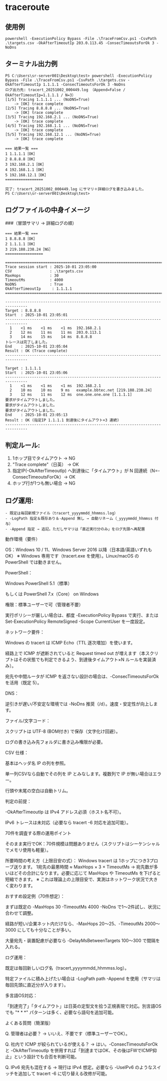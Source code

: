 # traceroute

## 使用例
```
powershell -ExecutionPolicy Bypass -File .\TraceFromCsv.ps1 -CsvPath .\targets.csv -OkAfterTimeoutIp 203.0.113.45 -ConsecTimeoutsForOk 3 -NoDns
```


## ターミナル出力例
```
PS C:\Users\sr-server001\Desktop\test> powershell -ExecutionPolicy Bypass -File .\TraceFromCsv.ps1 -CsvPath .\targets.csv -OkAfterTimeoutIp 1.1.1.1 -ConsecTimeoutsForOk 3 -NoDns
ログ出力先: tracert_20251002_000449.log （Append=False / OkAfterTimeoutIp=1.1.1.1 / N=3）
[1/5] Tracing 1.1.1.1 ... (NoDNS=True)
    -> [OK] trace complete
[2/5] Tracing 8.8.8.8 ... (NoDNS=True)
    -> [OK] trace complete
[3/5] Tracing 192.168.2.1 ... (NoDNS=True)
    -> [OK] trace complete
[4/5] Tracing 192.168.1.1 ... (NoDNS=True)
    -> [OK] trace complete
[5/5] Tracing 192.168.12.1 ... (NoDNS=True)
    -> [OK] trace complete

=== 結果一覧 ===
1 1.1.1.1［OK］
2 8.8.8.8［OK］
3 192.168.2.1［OK］
4 192.168.1.1［OK］
5 192.168.12.1［OK］
=================

完了: tracert_20251002_000449.log にサマリ＋詳細ログを書き込みました。
PS C:\Users\sr-server001\Desktop\test>
```

## ログファイルの中身イメージ
###（冒頭サマリ → 詳細ログの順）
```
=== 結果一覧 ===
1 8.8.8.8［OK］
2 1.1.1.1［OK］
3 219.188.238.24［NG］
=================

================================================================================
Trace session start : 2025-10-01 23:05:00
CSV                 : .\targets.csv
MaxHops             : 30
TimeoutMs           : 4000
NoDNS               : True
OkAfterTimeoutIp     : 1.1.1.1
================================================================================

--------------------------------------------------------------------------------
Target : 8.8.8.8
Start  : 2025-10-01 23:05:01
--------------------------------------------------------------------------------
  1    <1 ms    <1 ms    <1 ms  192.168.2.1
  2    12 ms    11 ms    11 ms  203.0.113.1
  3    14 ms    15 ms    14 ms  8.8.8.8
トレースは完了しました。
End    : 2025-10-01 23:05:04
Result : OK (Trace complete)
--------------------------------------------------------------------------------

Target : 1.1.1.1
Start  : 2025-10-01 23:05:06
--------------------------------------------------------------------------------
  1    <1 ms    <1 ms    <1 ms  192.168.2.1
  2    10 ms    10 ms    9 ms   example.bbtec.net [219.188.238.24]
  3    12 ms    11 ms    12 ms  one.one.one.one [1.1.1.1]
要求がタイムアウトしました。
要求がタイムアウトしました。
要求がタイムアウトしました。
End    : 2025-10-01 23:05:13
Result : OK (指定IP 1.1.1.1 到達後にタイムアウト×3 連続)
--------------------------------------------------------------------------------
```


## 判定ルール:
1. 1ホップ目でタイムアウト → NG
2. "Trace complete"（日英） → OK
3. 指定IP(-OkAfterTimeoutIp) へ到達後に「タイムアウト」が N 回連続（N=-ConsecTimeoutsForOk）→ OK
4. ホップ行が1つも無い場合 → NG


## ログ運用:
    - 既定は毎回新規ファイル（tracert_yyyymmdd_hhmmss.log）
    - -LogPath 指定＆既存あり＆-Append 無し → 自動リネーム（_yyyymmdd_hhmmss 付与）
    - -Append 指定 → 追記。ただしサマリは「直近実行分のみ」をログ先頭へ再配置




動作環境（要件）

OS：Windows 10 / 11、Windows Server 2016 以降（日本語/英語いずれもOK）
※ Windows 専用です（tracert.exe を使用）。Linux/macOS の PowerShell では動きません。

PowerShell：

Windows PowerShell 5.1（標準）

もしくは PowerShell 7.x（Core） on Windows

権限：標準ユーザーで可（管理者不要）

実行ポリシーが厳しい場合は、都度 -ExecutionPolicy Bypass で実行、または Set-ExecutionPolicy RemoteSigned -Scope CurrentUser を一度設定。

ネットワーク要件：

Windows の tracert は ICMP Echo（TTL 逐次増加）を使います。

経路上で ICMP が遮断されていると Request timed out が増えます（本スクリプトはその状態でも判定できるよう、到達後タイムアウト×N ルールを実装済み）。

宛先や中間ルータが ICMP を返さない設計の場合は、-ConsecTimeoutsForOk を活用（既定 5）。

DNS：

逆引きが遅い/不安定な環境では -NoDns 推奨（/d）。速度・安定性が向上します。

ファイル/文字コード：

スクリプトは UTF-8 (BOM付き) で保存（文字化け回避）。

ログの書き込み先フォルダに書き込み権限が必要。

CSV 仕様：

基本はヘッダ名 IP の列を参照。

単一列CSVなら自動でその列を IP とみなします。複数列で IP が無い場合はエラー。

行頭や末尾の空白は自動トリム。

判定の前提：

-OkAfterTimeoutIp は IPv4 アドレス必須（ホスト名不可）。

IPv6 トレースは未対応（必要なら tracert -6 対応を追加可能）。

70件を調査する際の運用ポイント

そのまま実行でOK：70件規模は問題ありません（スクリプトはシーケンシャルでメモリ使用も軽量）。

所要時間の考え方（上限目安の式）：
Windows tracert は 1ホップにつき3プローブ送ります。
1宛先の最悪時間 ≈ MaxHops × 3 × TimeoutMs
→ 宛先数が多いほどその合計になります。必要に応じて MaxHops や TimeoutMs を下げると短縮できます。
※ これは理論上の上限目安で、実測はネットワーク状況で大きく変わります。

おすすめ設定例（70件想定）：

まずは既定の -MaxHops 30 -TimeoutMs 4000 -NoDns で1～2件試し、状況に合わせて調整。

経路が短い/企業ネット内だけなら、-MaxHops 20～25、-TimeoutMs 2000～3000 にしても十分なことが多い。

大量宛先・装置配慮が必要なら -DelayMsBetweenTargets 100～300 で間隔を入れる。

ログ運用：

既定は毎回新しいログ名（tracert_yyyymmdd_hhmmss.log）。

特定ファイルに積み上げたい場合は -LogPath path -Append を使用（サマリは毎回先頭に直近分が入ります）。

多言語OS対応：

「到達完了」「タイムアウト」は日英の定型文を拾う正規表現で対応。別言語OSでも "* * *" パターンは多く、必要なら語句を追加可能。

よくある質問（簡潔版）

Q. 管理者は必要？ → いいえ、不要です（標準ユーザーでOK）。

Q. 社内で ICMP が絞られているが使える？ → はい。-ConsecTimeoutsForOk と -OkAfterTimeoutIp を併用すれば「到達まではOK、その後はFWでICMP抑止」という設計でも合否を判断可能。

Q. IPv6 宛先も混在する → 現行は IPv4 想定。必要なら -UseIPv6 のようなスイッチを追加して tracert -6 に切り替える改修が可能。
